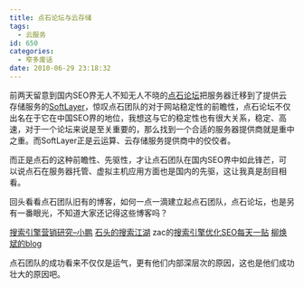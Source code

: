 ```yaml
---
title: 点石论坛与云存储
tags:
  - 云服务
id: 650
categories:
  - 窄多废话
date: 2010-06-29 23:18:32
---
```


前两天留意到国内SEO界无人不知无人不晓的[点石论坛](http://www.dunsh.org/forums/index.php)把服务器迁移到了提供云存储服务的[SoftLayer](http://www.softlayer.com/)，惊叹点石团队的对于网站稳定性的前瞻性，点石论坛不仅出名在于它在中国SEO界的地位，我想这与它的稳定性也有很大关系，稳定、高速，对于一个论坛来说是至关重要的，那么找到一个合适的服务器提供商就是重中之重。而SoftLayer正是云运算、云存储服务提供商中的佼佼者。

而正是点石的这种前瞻性、先驱性，才让点石团队在国内SEO界中如此锋芒，可以说点石在服务器托管、虚拟主机应用方面也是国内的先驱，这让我真是刮目相看。

回头看看点石团队旧有的博客，如何一点一滴建立起点石团队，点石论坛，也是另有一番眼光，不知道大家还记得这些博客吗？

[搜索引擎营销研究–小鹏](http://blog.donews.com/xiaopeng215/)
[石头的搜索江湖](http://blog.donews.com/jdwo/)
zac的[搜索引擎优化SEO每天一贴](http://www.chinamyhosting.com/seoblog/)
[柳焕斌的blog](http://robinliuchina.spaces.msn.com/)

点石团队的成功看来不仅仅是运气，更有他们内部深层次的原因，这也是他们成功壮大的原因吧。